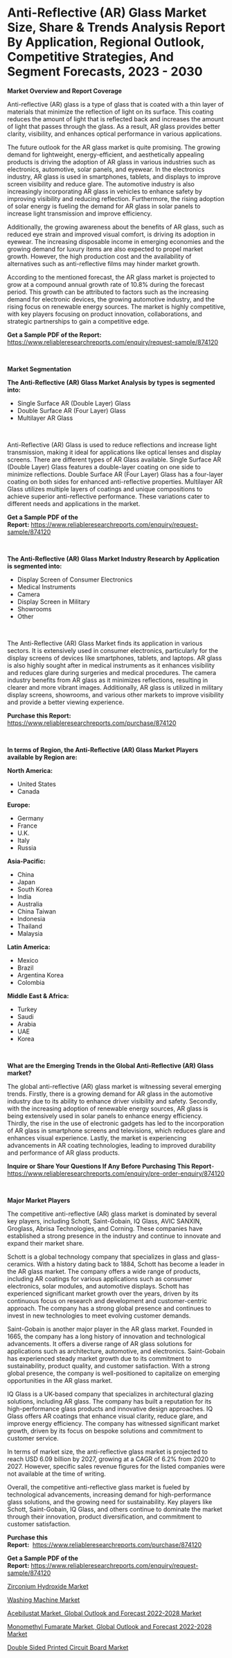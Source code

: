 <p><h1>Anti-Reflective (AR) Glass Market Size, Share & Trends Analysis Report By Application, Regional Outlook, Competitive Strategies, And Segment Forecasts, 2023 - 2030</h1></p><p><strong>Market Overview and Report Coverage</strong></p>
<p><p>Anti-reflective (AR) glass is a type of glass that is coated with a thin layer of materials that minimize the reflection of light on its surface. This coating reduces the amount of light that is reflected back and increases the amount of light that passes through the glass. As a result, AR glass provides better clarity, visibility, and enhances optical performance in various applications.</p><p>The future outlook for the AR glass market is quite promising. The growing demand for lightweight, energy-efficient, and aesthetically appealing products is driving the adoption of AR glass in various industries such as electronics, automotive, solar panels, and eyewear. In the electronics industry, AR glass is used in smartphones, tablets, and displays to improve screen visibility and reduce glare. The automotive industry is also increasingly incorporating AR glass in vehicles to enhance safety by improving visibility and reducing reflection. Furthermore, the rising adoption of solar energy is fueling the demand for AR glass in solar panels to increase light transmission and improve efficiency.</p><p>Additionally, the growing awareness about the benefits of AR glass, such as reduced eye strain and improved visual comfort, is driving its adoption in eyewear. The increasing disposable income in emerging economies and the growing demand for luxury items are also expected to propel market growth. However, the high production cost and the availability of alternatives such as anti-reflective films may hinder market growth.</p><p>According to the mentioned forecast, the AR glass market is projected to grow at a compound annual growth rate of 10.8% during the forecast period. This growth can be attributed to factors such as the increasing demand for electronic devices, the growing automotive industry, and the rising focus on renewable energy sources. The market is highly competitive, with key players focusing on product innovation, collaborations, and strategic partnerships to gain a competitive edge.</p></p>
<p><strong>Get a Sample PDF of the Report:</strong> <a href="https://www.reliableresearchreports.com/enquiry/request-sample/874120">https://www.reliableresearchreports.com/enquiry/request-sample/874120</a></p>
<p>&nbsp;</p>
<p><strong>Market Segmentation</strong></p>
<p><strong>The Anti-Reflective (AR) Glass Market Analysis by types is segmented into:</strong></p>
<p><ul><li>Single Surface AR (Double Layer) Glass</li><li>Double Surface AR (Four Layer) Glass</li><li>Multilayer AR Glass</li></ul></p>
<p>&nbsp;</p>
<p><p>Anti-Reflective (AR) Glass is used to reduce reflections and increase light transmission, making it ideal for applications like optical lenses and display screens. There are different types of AR Glass available. Single Surface AR (Double Layer) Glass features a double-layer coating on one side to minimize reflections. Double Surface AR (Four Layer) Glass has a four-layer coating on both sides for enhanced anti-reflective properties. Multilayer AR Glass utilizes multiple layers of coatings and unique compositions to achieve superior anti-reflective performance. These variations cater to different needs and applications in the market.</p></p>
<p><strong>Get a Sample PDF of the Report:</strong>&nbsp;<a href="https://www.reliableresearchreports.com/enquiry/request-sample/874120">https://www.reliableresearchreports.com/enquiry/request-sample/874120</a></p>
<p>&nbsp;</p>
<p><strong>The Anti-Reflective (AR) Glass Market Industry Research by Application is segmented into:</strong></p>
<p><ul><li>Display Screen of Consumer Electronics</li><li>Medical Instruments</li><li>Camera</li><li>Display Screen in Military</li><li>Showrooms</li><li>Other</li></ul></p>
<p>&nbsp;</p>
<p><p>The Anti-Reflective (AR) Glass Market finds its application in various sectors. It is extensively used in consumer electronics, particularly for the display screens of devices like smartphones, tablets, and laptops. AR glass is also highly sought after in medical instruments as it enhances visibility and reduces glare during surgeries and medical procedures. The camera industry benefits from AR glass as it minimizes reflections, resulting in clearer and more vibrant images. Additionally, AR glass is utilized in military display screens, showrooms, and various other markets to improve visibility and provide a better viewing experience.</p></p>
<p><strong>Purchase this Report:</strong>&nbsp; <a href="https://www.reliableresearchreports.com/purchase/874120">https://www.reliableresearchreports.com/purchase/874120</a></p>
<p>&nbsp;</p>
<p><strong>In terms of Region, the Anti-Reflective (AR) Glass Market Players available by Region are:</strong></p>
<p>
    <p> <strong> North America: </strong>
        <ul>
            <li>United States</li>
            <li>Canada</li>
        </ul>
        </p> 
    <p> <strong> Europe: </strong>
        <ul>
            <li>Germany</li>
            <li>France</li>
            <li>U.K.</li>
            <li>Italy</li>
            <li>Russia</li>
        </ul>
        </p> 
    <p> <strong> Asia-Pacific: </strong>
        <ul>
            <li>China</li>
            <li>Japan</li>
            <li>South Korea</li>
            <li>India</li>
            <li>Australia</li>
            <li>China Taiwan</li>
            <li>Indonesia</li>
            <li>Thailand</li>
            <li>Malaysia</li>
        </ul>
        </p> 
    <p> <strong> Latin America: </strong>
        <ul>
            <li>Mexico</li>
            <li>Brazil</li>
            <li>Argentina Korea</li>
            <li>Colombia</li>
        </ul>
        </p> 
    <p> <strong> Middle East & Africa: </strong>
        <ul>
            <li>Turkey</li>
            <li>Saudi</li>
            <li>Arabia</li>
            <li>UAE</li>
            <li>Korea</li>
        </ul>
    </p>
    </p>
<p>&nbsp;</p>
<p><strong>What are the Emerging Trends in the Global Anti-Reflective (AR) Glass market?</strong></p>
<p><p>The global anti-reflective (AR) glass market is witnessing several emerging trends. Firstly, there is a growing demand for AR glass in the automotive industry due to its ability to enhance driver visibility and safety. Secondly, with the increasing adoption of renewable energy sources, AR glass is being extensively used in solar panels to enhance energy efficiency. Thirdly, the rise in the use of electronic gadgets has led to the incorporation of AR glass in smartphone screens and televisions, which reduces glare and enhances visual experience. Lastly, the market is experiencing advancements in AR coating technologies, leading to improved durability and performance of AR glass products.</p></p>
<p><strong>Inquire or Share Your Questions If Any Before Purchasing This Report</strong>- <a href="https://www.reliableresearchreports.com/enquiry/pre-order-enquiry/874120">https://www.reliableresearchreports.com/enquiry/pre-order-enquiry/874120</a></p>
<p>&nbsp;</p>
<p><strong>Major Market Players</strong></p>
<p><p>The competitive anti-reflective (AR) glass market is dominated by several key players, including Schott, Saint-Gobain, IQ Glass, AVIC SANXIN, Groglass, Abrisa Technologies, and Corning. These companies have established a strong presence in the industry and continue to innovate and expand their market share.</p><p>Schott is a global technology company that specializes in glass and glass-ceramics. With a history dating back to 1884, Schott has become a leader in the AR glass market. The company offers a wide range of products, including AR coatings for various applications such as consumer electronics, solar modules, and automotive displays. Schott has experienced significant market growth over the years, driven by its continuous focus on research and development and customer-centric approach. The company has a strong global presence and continues to invest in new technologies to meet evolving customer demands.</p><p>Saint-Gobain is another major player in the AR glass market. Founded in 1665, the company has a long history of innovation and technological advancements. It offers a diverse range of AR glass solutions for applications such as architecture, automotive, and electronics. Saint-Gobain has experienced steady market growth due to its commitment to sustainability, product quality, and customer satisfaction. With a strong global presence, the company is well-positioned to capitalize on emerging opportunities in the AR glass market.</p><p>IQ Glass is a UK-based company that specializes in architectural glazing solutions, including AR glass. The company has built a reputation for its high-performance glass products and innovative design approaches. IQ Glass offers AR coatings that enhance visual clarity, reduce glare, and improve energy efficiency. The company has witnessed significant market growth, driven by its focus on bespoke solutions and commitment to customer service.</p><p>In terms of market size, the anti-reflective glass market is projected to reach USD 6.09 billion by 2027, growing at a CAGR of 6.2% from 2020 to 2027. However, specific sales revenue figures for the listed companies were not available at the time of writing.</p><p>Overall, the competitive anti-reflective glass market is fueled by technological advancements, increasing demand for high-performance glass solutions, and the growing need for sustainability. Key players like Schott, Saint-Gobain, IQ Glass, and others continue to dominate the market through their innovation, product diversification, and commitment to customer satisfaction.</p></p>
<p><strong>Purchase this Report:</strong>&nbsp;&nbsp;<a href="https://www.reliableresearchreports.com/purchase/874120">https://www.reliableresearchreports.com/purchase/874120</a></p>
<p></p>
<p><strong>Get a Sample PDF of the Report:</strong>&nbsp;<a href="https://www.reliableresearchreports.com/enquiry/request-sample/874120">https://www.reliableresearchreports.com/enquiry/request-sample/874120</a></p>
<p><p><a href="https://www.linkedin.com/pulse/zirconium-hydroxide-market-size-share-amp-trends-analysis-6xhze/">Zirconium Hydroxide Market</a></p><p><a href="https://medium.com/@jailynpurdy1934/washing-machine-market-size-growth-forecast-2023-2030-74efea9bf1e3">Washing Machine Market</a></p><p><a href="https://issuu.com/reportprime-2/docs/acebilustat-market-global-outlook-and-forecast-202?fr=xKAE9_zU1NQ">Acebilustat Market, Global Outlook and Forecast 2022-2028 Market</a></p><p><a href="https://issuu.com/reportprime-2/docs/monomethyl-fumarate-market-global-outlook-and-fore?fr=xKAE9_zU1NQ">Monomethyl Fumarate Market, Global Outlook and Forecast 2022-2028 Market</a></p><p><a href="https://www.reportprime.com/double-sided-printed-circuit-board-r2203">Double Sided Printed Circuit Board Market</a></p></p>